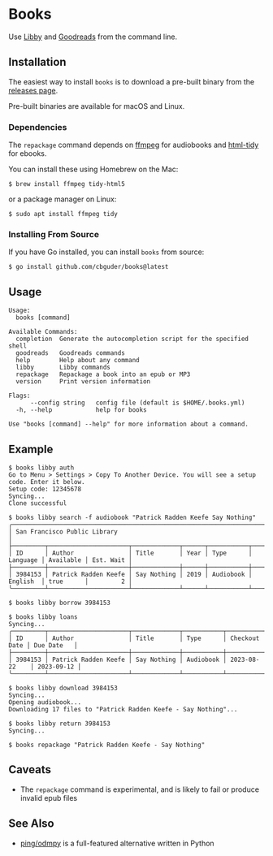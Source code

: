 # Books

Use [Libby](https://libbyapp.com/) and [Goodreads](https://www.goodreads.com/)
from the command line.

## Installation

The easiest way to install `books` is to download a pre-built binary from
the [releases page](https://github.com/cbguder/books/releases).

Pre-built binaries are available for macOS and Linux.

### Dependencies

The `repackage` command depends on [ffmpeg](https://ffmpeg.org/) for audiobooks
and [html-tidy](http://www.html-tidy.org/) for ebooks.

You can install these using Homebrew on the Mac:

    $ brew install ffmpeg tidy-html5

or a package manager on Linux:

    $ sudo apt install ffmpeg tidy

### Installing From Source

If you have Go installed, you can install `books` from source:

    $ go install github.com/cbguder/books@latest

## Usage

```
Usage:
  books [command]

Available Commands:
  completion  Generate the autocompletion script for the specified shell
  goodreads   Goodreads commands
  help        Help about any command
  libby       Libby commands
  repackage   Repackage a book into an epub or MP3
  version     Print version information

Flags:
      --config string   config file (default is $HOME/.books.yml)
  -h, --help            help for books

Use "books [command] --help" for more information about a command.
```

## Example

```
$ books libby auth
Go to Menu > Settings > Copy To Another Device. You will see a setup code. Enter it below.
Setup code: 12345678
Syncing...
Clone successful

$ books libby search -f audiobook "Patrick Radden Keefe Say Nothing"
╭────────────────────────────────────────────────────────────────────────────────────────────────────╮
│ San Francisco Public Library                                                                       │
├─────────┬──────────────────────┬─────────────┬──────┬───────────┬──────────┬───────────┬───────────┤
│ ID      │ Author               │ Title       │ Year │ Type      │ Language │ Available │ Est. Wait │
├─────────┼──────────────────────┼─────────────┼──────┼───────────┼──────────┼───────────┼───────────┤
│ 3984153 │ Patrick Radden Keefe │ Say Nothing │ 2019 │ Audiobook │ English  │ true      │         2 │
╰─────────┴──────────────────────┴─────────────┴──────┴───────────┴──────────┴───────────┴───────────╯

$ books libby borrow 3984153

$ books libby loans
Syncing...
╭─────────┬──────────────────────┬─────────────┬───────────┬───────────────┬────────────╮
│ ID      │ Author               │ Title       │ Type      │ Checkout Date │ Due Date   │
├─────────┼──────────────────────┼─────────────┼───────────┼───────────────┼────────────┤
│ 3984153 │ Patrick Radden Keefe │ Say Nothing │ Audiobook │ 2023-08-22    │ 2023-09-12 │
╰─────────┴──────────────────────┴─────────────┴───────────┴───────────────┴────────────╯

$ books libby download 3984153
Syncing...
Opening audiobook...
Downloading 17 files to "Patrick Radden Keefe - Say Nothing"...

$ books libby return 3984153
Syncing...

$ books repackage "Patrick Radden Keefe - Say Nothing"
```

## Caveats

* The `repackage` command is experimental, and is likely to fail or produce
  invalid epub files

## See Also

- [ping/odmpy](https://github.com/ping/odmpy) is a full-featured alternative
  written in Python
